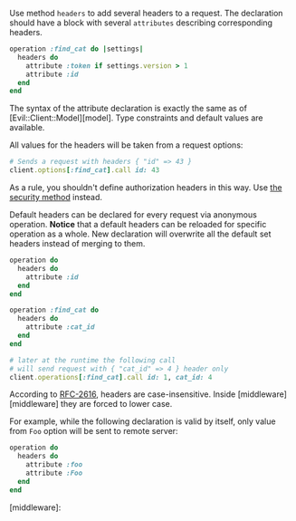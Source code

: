 Use method `headers` to add several headers to a request. The declaration should have a block with several `attributes` describing corresponding headers.

```ruby
operation :find_cat do |settings|
  headers do
    attribute :token if settings.version > 1
    attribute :id
  end
end
```

The syntax of the attribute declaration is exactly the same as of [Evil::Client::Model][model]. Type constraints and default values are available.

All values for the headers will be taken from a request options:

```ruby
# Sends a request with headers { "id" => 43 }
client.options[:find_cat].call id: 43
```

As a rule, you shouldn't define authorization headers in this way. Use [the security method][security] instead.

Default headers can be declared for every request via anonymous operation. **Notice** that a default headers can be reloaded for specific operation as a whole. New declaration will overwrite all the default set headers instead of merging to them.

```ruby
operation do
  headers do
    attribute :id
  end
end

operation :find_cat do
  headers do
    attribute :cat_id
  end
end

# later at the runtime the following call
# will send request with { "cat_id" => 4 } header only
client.operations[:find_cat].call id: 1, cat_id: 4
```

According to [RFC-2616][rfc-2616], headers are case-insensitive. Inside [middleware][middleware] they are forced to lower case.

For example, while the following declaration is valid by itself, only value from `Foo` option will be sent to remote server:

```ruby
operation do
  headers do
    attribute :foo
    attribute :Foo
  end
end
```

[rfc-2616]: https://www.w3.org/Protocols/rfc2616/rfc2616-sec4.html#sec4.2
[security]:
[model]:
[middleware]:
